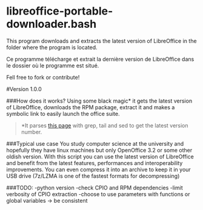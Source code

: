libreoffice-portable-downloader.bash
====================================
This program downloads and extracts the latest version of LibreOffice
in the folder where the program is located.

Ce programme télécharge et extrait la dernière version de LibreOffice
dans le dossier où le programme est situé.

Fell free to fork or contribute!

#Version 1.0.0

###How does it works?
Using some black magic* it gets the latest version of LibreOffice, downloads the RPM package, extract it and makes a symbolic link to easily launch the office suite.

>*It parses [this page](https://download.documentfoundation.org/libreoffice/stable/) with grep, tail and sed to get the latest version number.

###Typical use case
You study computer science at the university and hopefully they have linux machines but only OpenOffice 3.2 or some other oldish version. With this script you can use the latest version of LibreOffice and benefit from the latest features, performances and interoperability improvements. You can even compress it into an archive to keep it in your USB drive (7z/LZMA is one of the fastest formats for decompressing)

###TODO:
	-python version
	-check CPIO and RPM dependencies
	-limit verbosity of CPIO extraction
	-choose to use parameters with functions or global variables -> be consistent
